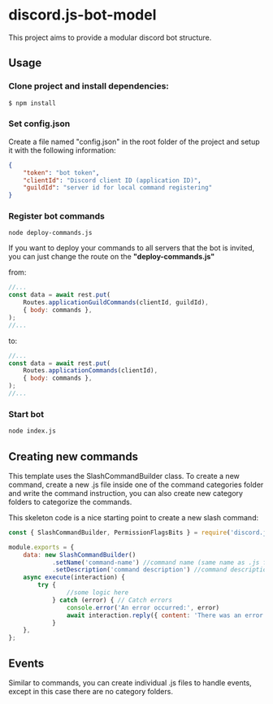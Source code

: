 # discord.js-bot-model

This project aims to provide a modular discord bot structure.

## Usage

### Clone project and install dependencies:

```bash
$ npm install
```

### Set config.json
Create a file named "config.json" in the root folder of the project and setup it with the following information:

```json
{	
	"token": "bot token",
	"clientId": "Discord client ID (application ID)",
	"guildId": "server id for local command registering"
}
```

### Register bot commands

```base
node deploy-commands.js
```

If you want to deploy your commands to all servers that the bot is invited, you can just change the route on the **"deploy-commands.js"**

from:
```javascript
//...
const data = await rest.put(
	Routes.applicationGuildCommands(clientId, guildId),
	{ body: commands },
);
//...
```

to:
```javascript
//...
const data = await rest.put(
	Routes.applicationCommands(clientId),
	{ body: commands },
);
//...
```

### Start bot

```bash
node index.js
```

## Creating new commands

This template uses the SlashCommandBuilder class. To create a new command, create a new .js file inside one of the command categories folder and write the command instruction, you can also create new category folders to categorize the commands.

This skeleton code is a nice starting point to create a new slash command:

```javascript
const { SlashCommandBuilder, PermissionFlagsBits } = require('discord.js');

module.exports = {
	data: new SlashCommandBuilder()
    		.setName('command-name') //command name (same name as .js file)
    		.setDescription('command description') //command description
	async execute(interaction) {
		try {
            	//some logic here
    		} catch (error) { // Catch errors
      			console.error('An error occurred:', error)
      			await interaction.reply({ content: 'There was an error while running the command.' })
    		}
  	},
};
```

## Events
Similar to commands, you can create individual .js files to handle events, except in this case there are no category folders.
